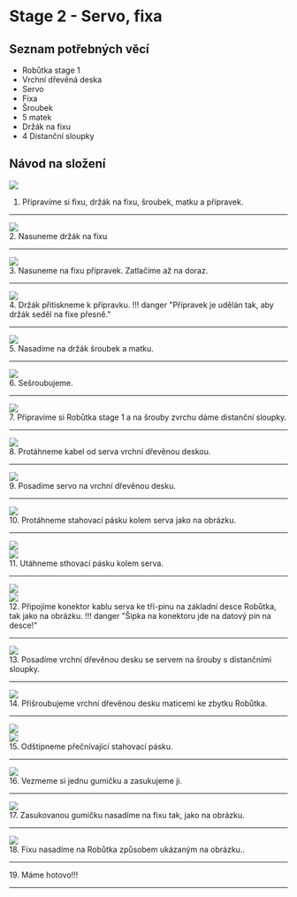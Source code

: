 # Stage 2 - Servo, fixa

## Seznam potřebných věcí
 - Robůtka stage 1
 - Vrchní dřevěná deska
 - Servo
 - Fixa
 - Šroubek
 - 5 matek
 - Držák na fixu
 - 4 Distanční sloupky

## Návod na složení

![](assets/IMG-pen1.jpg)<br>
1. Připravíme si fixu, držák na fixu, šroubek, matku a přípravek.
<hr>

![](assets/IMG-pen2.jpg)<br>
2. Nasuneme držák na fixu
<hr>

![](assets/IMG-pen4.jpg)<br>
3. Nasuneme na fixu přípravek. Zatlačíme až na doraz.
<hr>

![](assets/IMG-pen5.jpg)<br>
4. Držák přitiskneme k přípravku.
!!! danger "Přípravek je udělán tak, aby držák seděl na fixe přesně."
<hr>

![](assets/IMG-pen6.jpg)<br>
5. Nasadíme na držák šroubek a matku. 
<hr>

![](assets/IMG-pen7.jpg)<br>
6. Sešroubujeme.
<hr>

![](assets/IMG-pen8.jpg)<br>
7. Připravíme si Robůtka stage 1 a na šrouby zvrchu dáme distanční sloupky.
<hr>

![](assets/IMG-pen9.jpg)<br>
8. Protáhneme kabel od serva vrchní dřevěnou deskou.
<hr>

![](assets/IMG-pen10.jpg)<br>
9. Posadíme servo na vrchní dřevěnou desku.
<hr>

![](assets/IMG-pen11.jpg)<br>
10. Protáhneme stahovací pásku kolem serva jako na obrázku.
<hr>

![](assets/IMG-pen12.jpg)<br>
![](assets/IMG-pen13.jpg)<br>
11. Utáhneme sthovací pásku kolem serva.
<hr>

![](assets/IMG-pen14.jpg)<br>
![](assets/IMG-pen15.jpg)<br>
12. Připojíme konektor kablu serva ke tří-pinu na základní desce Robůtka, tak jako na obrázku.
!!! danger "Šipka na konektoru jde na datový pin na desce!"
<hr>

![](assets/IMG-pen16.jpg)<br>
13. Posadíme vrchní dřevěnou desku se servem na šrouby s distančními sloupky. 
<hr>

![](assets/IMG-pen17.jpg)<br>
14. Přišroubujeme vrchní dřevěnou desku maticemi ke zbytku Robůtka.
<hr>

![](assets/IMG-pen18.jpg)<br>
![](assets/IMG-pen19.jpg)<br>
15. Odštípneme přečnívající stahovací pásku.
<hr>

![](assets/IMG-pen20.jpg)<br>
16. Vezmeme si jednu gumičku a zasukujeme ji.
<hr>

![](assets/IMG-pen21.jpg)<br>
17. Zasukovanou gumičku nasadíme na fixu tak, jako na obrázku.
<hr>

![](assets/IMG-pen22.jpg)<br>
18. Fixu nasadíme na Robůtka způsobem ukázaným na obrázku..
<hr>

![]()<br>
19. Máme hotovo!!!
<hr>
 

